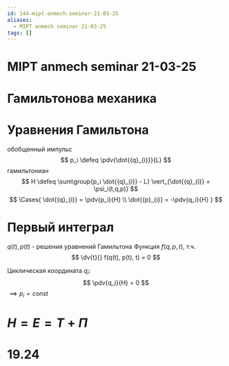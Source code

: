 ```yaml
---
id: 144-mipt-anmech-seminar-21-03-25
aliases:
  - MIPT anmech seminar 21-03-25
tags: []
---
```


# MIPT anmech seminar 21-03-25
# Гамильтонова механика
# Уравнения Гамильтона
обобщенный импульс
$$
p_i \defeq \pdv{\dot{{q}_{i}}}{L}
$$
гамильтониан
$$
H \defeq \sum\group{p_i \dot{{q}_{i}} - L} \vert_{\dot{{q}_{i}} = \psi_i(t,q,p)}
$$
$$
\Cases{
\dot{{q}_{i}} = \pdv{p_i}{H} \\
\dot{{p}_{i}} = -\pdv{q_i}{H}
}
$$

# Первый интеграл
$q(t), p(t)$ - решения уравнений Гамильтона
Функция $f(q,p,t)$, т.ч.
$$
\dv{t}{} f(q(t), p(t), t) = 0
$$

Циклическая координата $q_i$:
 $$
\pdv{q_i}{H} = 0
$$
$\implies p_i = const$

# $H = E = T + \Pi$
 
# 19.24
